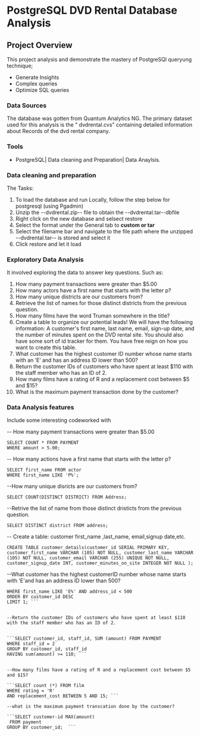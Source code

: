 # PostgreSQL DVD Rental Database Analysis

## Project Overview

This project analysis and demonstrate the mastery of PostgreSQl queryung technique; 

- Generate Insights
- Complex queries
- Optimize SQL queries


### Data Sources 

The database was gotten from Quantum Analytics NG.
The primary dataset used for this analysis is the " dvdrental.cvs" containing detailed information about Records of the dvd rental company.

### Tools 

- PostgreSQL| Data cleaning and Preparation| Data Anaylsis.


### Data cleaning and preparation

The Tasks:
 1. To load the database and run Locally, follow the step below for postgresql (using Pgadmin)
 2. Unzip the --dvdrental.zip-- file to obtain the --dvdrental.tar--dbfile
 3. Right click on the new database and selsect restore
 4. Select the format under the General tab to **custom or tar**
 5. Select the filename bar and navigate to the file path where the unzipped --dvdrental.tar-- is stored and select it
 6. Click restore and let it load
    

### Exploratory Data Analysis

It involved exploring the data to answer key questions. Such as:

1. How many payment transactions were greater than $5.00
2. How many actors have a first name that starts with the letter p?
3. How many unique districts are our customers from?
4. Retrieve the list of names for those distinct districts from the previous question.
5. How many films have the word Truman somewhere in the title?
6. Create a table to organize our potential leads! We will have the following information: A 
customer's first name, last name, email, sign-up date, and the number of minutes spent on the 
DVD rental site. You should also have some sort of id tracker for them. You have free reign on 
how you want to create this table.
7. What customer has the highest customer ID number whose name starts with an ‘E’ and has an 
address ID lower than 500?
8. Return the customer IDs of customers who have spent at least $110 with the staff member 
who has an ID of 2.
9. How many films have a rating of R and a replacement cost between $5 and $15?
10. What is the maximum payment transaction done by the customer?


### Data Analysis features 

Include some interesting codeworked with 

--  How many payment transactions were greater than $5.00
```Postgresql
SELECT COUNT * FROM PAYMENT
WHERE amount > 5.00;
```

-- How many actions have a first name that starts with the letter p?

```SELECT * FROM actor;
SELECT first_name FROM actor
WHERE first_name LIKE 'P%';
```

--How many unique disricts are our customers from?

```SELECT COUNT(DISTINCT DISTRICT) FROM Address; ```

--Retrive the list of name from those distinct dristicts from the previous question.

```SELECT DISTINCT district FROM address; ```

-- Create a table: customer first_name ,last_name, email,signup date,etc.

```CREATE TABLE customer_details(customer_id SERIAL PRIMARY KEY, customer_first_name VARCHAR (105) NOT NULL, customer_last_name VARCHAR (105) NOT NULL, customer_email VARCHAR (255) UNIQUE NOT NULL, customer_signup_date INT, customer_minutes_on_site INTEGER NOT NULL ); ```


--What customer has the highest customerID number whose name starts with 'E'and has an address ID lower than 500?

```SELECT first_name, last_name,customer_id FROM customer
WHERE first_name LIKE 'E%' AND address_id < 500
ORDER BY customer_id DESC 
LIMIT 1; ```


--Return the customer IDs of customers who have spent at least $110 with the staff member who has an ID of 2.


```SELECT customer_id, staff_id, SUM (amount) FROM PAYMENT
WHERE staff_id = 2
GROUP BY customer_id, staff_id
HAVING sum(amount) >= 110; ```


--How many films have a rating of R and a replacement cost between $5 and $15?

```SELECT count (*) FROM film
WHERE rating = 'R' 
AND replacement_cost BETWEEN 5 AND 15; ```

--what is the maximum payment transcation done by the customer?

```SELECT customer-id MAX(amount)
 FROM payment
GROUP BY customer_id;  ```


